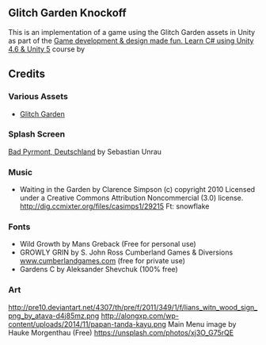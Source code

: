 ## Glitch Garden Knockoff

This is an implementation of a game using the Glitch Garden assets in Unity as part of the [Game development & design made fun. Learn C# using Unity 4.6 & Unity 5](https://www.udemy.com/unitycourse/learn/v4/content) course by 

## Credits

### Various Assets
* [Glitch Garden](http://www.glitchthegame.com/downloads/)

### Splash Screen
[Bad Pyrmont, Deutschland](https://unsplash.com/photos/CoD2Q92UaEg) by Sebastian Unrau

### Music
* Waiting in the Garden by Clarence Simpson (c) copyright 2010 Licensed under a Creative Commons Attribution Noncommercial  (3.0) license. http://dig.ccmixter.org/files/casimps1/29215 Ft: snowflake

### Fonts
* Wild Growth by Mans Greback (Free for personal use)
* GROWLY GRIN by S. John Ross Cumberland Games & Diversions www.cumberlandgames.com (free for private use)
* Gardens C by Aleksander Shevchuk (100% free)

### Art
http://pre10.deviantart.net/4307/th/pre/f/2011/349/1/f/lians_witn_wood_sign_png_by_atava-d4j85mz.png
http://alongxp.com/wp-content/uploads/2014/11/papan-tanda-kayu.png
Main Menu image by Hauke Morgenthau (Free) https://unsplash.com/photos/xj3O_G75rQE